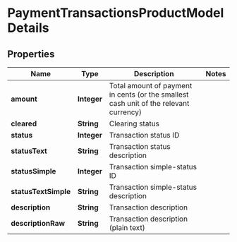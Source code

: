 
# PaymentTransactionsProductModelDetails

## Properties
Name | Type | Description | Notes
------------ | ------------- | ------------- | -------------
**amount** | **Integer** | Total amount of payment in cents (or the smallest cash unit of the relevant currency) | 
**cleared** | **String** | Clearing status | 
**status** | **Integer** | Transaction status ID | 
**statusText** | **String** | Transaction status description | 
**statusSimple** | **Integer** | Transaction simple-status ID | 
**statusTextSimple** | **String** | Transaction simple-status description | 
**description** | **String** | Transaction description | 
**descriptionRaw** | **String** | Transaction description (plain text) | 



